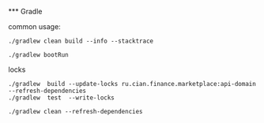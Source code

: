*** Gradle


common usage:

```
./gradlew clean build --info --stacktrace

./gradlew bootRun
```


locks
```
./gradlew  build --update-locks ru.cian.finance.marketplace:api-domain --refresh-dependencies
./gradlew  test  --write-locks
```

```
./gradlew clean --refresh-dependencies
```
